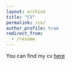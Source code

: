 ```yaml
---
layout: archive
title: "CV"
permalink: /cv/
author_profile: true
redirect_from:
  - /resume
---
```


You can find my cv <a href="https://www.dropbox.com/scl/fi/pwyl4djl6ck859ci71saw/tolva_CV.pdf?rlkey=vhp32q9lri73zhjies8u1p956&st=n4dm7dxt&dl=0">here</a>


